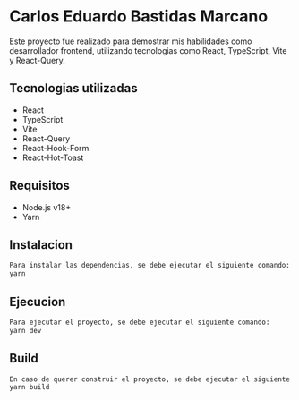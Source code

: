 # Carlos Eduardo Bastidas Marcano

Este proyecto fue realizado para demostrar mis habilidades como desarrollador frontend, utilizando tecnologias como React, TypeScript, Vite y React-Query.

## Tecnologias utilizadas

- React
- TypeScript
- Vite
- React-Query
- React-Hook-Form
- React-Hot-Toast

## Requisitos

- Node.js v18+
- Yarn

## Instalacion

```bash
Para instalar las dependencias, se debe ejecutar el siguiente comando:
yarn
```

## Ejecucion

```bash
Para ejecutar el proyecto, se debe ejecutar el siguiente comando:
yarn dev
```

## Build

```bash
En caso de querer construir el proyecto, se debe ejecutar el siguiente comando:
yarn build
```
